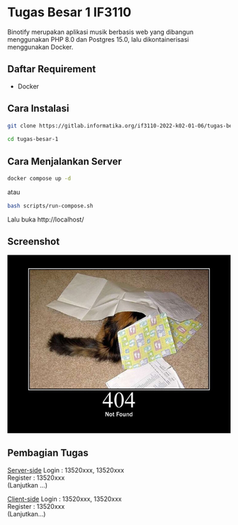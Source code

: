 # Tugas Besar 1 IF3110

Binotify merupakan aplikasi musik berbasis web yang dibangun menggunakan PHP 8.0 dan Postgres 15.0, lalu dikontainerisasi menggunakan Docker.

## Daftar Requirement

- Docker

## Cara Instalasi

```sh
git clone https://gitlab.informatika.org/if3110-2022-k02-01-06/tugas-besar-1.git
```

```sh
cd tugas-besar-1
```

## Cara Menjalankan Server

```sh
docker compose up -d
```

atau

```sh
bash scripts/run-compose.sh
```

Lalu buka http://localhost/

## Screenshot

![404](/img/404.jpg "404")

## Pembagian Tugas

<u>Server-side</u>
Login : 13520xxx, 13520xxx  
Register : 13520xxx  
(Lanjutkan …)

<u>Client-side</u>
Login : 13520xxx, 13520xxx  
Register : 13520xxx  
(Lanjutkan…)
